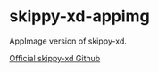 # skippy-xd-appimg
AppImage version of skippy-xd.

[Official skippy-xd Github](https://github.com/felixfung/skippy-xd)
